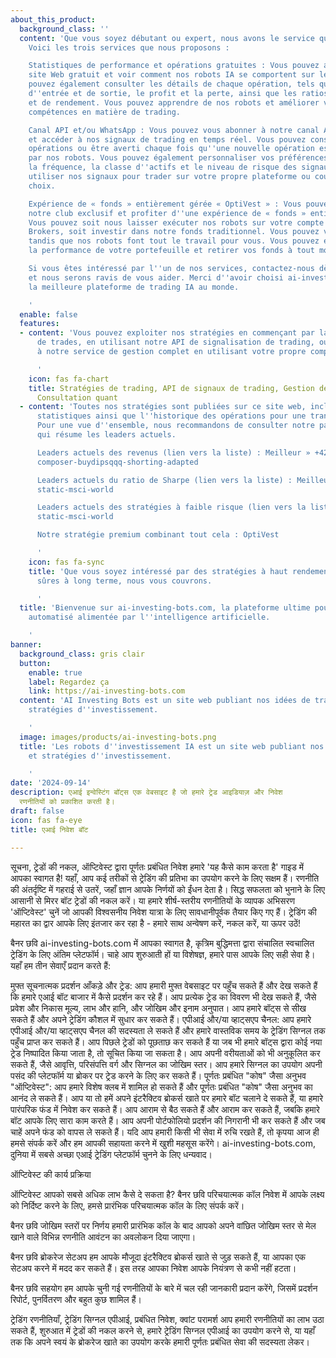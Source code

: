 ```yaml
---
about_this_product:
  background_class: ''
  content: 'Que vous soyez débutant ou expert, nous avons le service qui vous convient.
    Voici les trois services que nous proposons :

    Statistiques de performance et opérations gratuites : Vous pouvez accéder à notre
    site Web gratuit et voir comment nos robots IA se comportent sur le marché. Vous
    pouvez également consulter les détails de chaque opération, tels que les prix
    d''entrée et de sortie, le profit et la perte, ainsi que les ratios de risque
    et de rendement. Vous pouvez apprendre de nos robots et améliorer vos propres
    compétences en matière de trading.

    Canal API et/ou WhatsApp : Vous pouvez vous abonner à notre canal API et/ou WhatsApp
    et accéder à nos signaux de trading en temps réel. Vous pouvez consulter les dernières
    opérations ou être averti chaque fois qu''une nouvelle opération est exécutée
    par nos robots. Vous pouvez également personnaliser vos préférences, telles que
    la fréquence, la classe d''actifs et le niveau de risque des signaux. Vous pouvez
    utiliser nos signaux pour trader sur votre propre plateforme ou courtier de votre
    choix.

    Expérience de « fonds » entièrement gérée « OptiVest » : Vous pouvez rejoindre
    notre club exclusif et profiter d''une expérience de « fonds » entièrement gérée.
    Vous pouvez soit nous laisser exécuter nos robots sur votre compte Interactive
    Brokers, soit investir dans notre fonds traditionnel. Vous pouvez vous détendre,
    tandis que nos robots font tout le travail pour vous. Vous pouvez également surveiller
    la performance de votre portefeuille et retirer vos fonds à tout moment.

    Si vous êtes intéressé par l''un de nos services, contactez-nous dès aujourd''hui
    et nous serons ravis de vous aider. Merci d''avoir choisi ai-investing-bots.com,
    la meilleure plateforme de trading IA au monde.

    '
  enable: false
  features:
  - content: 'Vous pouvez exploiter nos stratégies en commençant par la copie manuelle
      de trades, en utilisant notre API de signalisation de trading, ou même en souscrivant
      à notre service de gestion complet en utilisant votre propre compte de courtage.

      '
    icon: fas fa-chart
    title: Stratégies de trading, API de signaux de trading, Gestion de placements,
      Consultation quant
  - content: 'Toutes nos stratégies sont publiées sur ce site web, incluant de nombreuses
      statistiques ainsi que l''historique des opérations pour une transparence totale.
      Pour une vue d''ensemble, nous recommandons de consulter notre page d''accueil
      qui résume les leaders actuels.

      Leaders actuels des revenus (lien vers la liste) : Meilleur » +425% par an -
      composer-buydipsqqq-shorting-adapted

      Leaders actuels du ratio de Sharpe (lien vers la liste) : Meilleur » 9,94 -
      static-msci-world

      Leaders actuels des stratégies à faible risque (lien vers la liste) : 9,94 -
      static-msci-world

      Notre stratégie premium combinant tout cela : OptiVest

      '
    icon: fas fa-sync
    title: 'Que vous soyez intéressé par des stratégies à haut rendement ou des options
      sûres à long terme, nous vous couvrons.

      '
  title: 'Bienvenue sur ai-investing-bots.com, la plateforme ultime pour le trading
    automatisé alimentée par l''intelligence artificielle.

    '
banner:
  background_class: gris clair
  button:
    enable: true
    label: Regardez ça
    link: https://ai-investing-bots.com
  content: 'AI Investing Bots est un site web publiant nos idées de trading et nos
    stratégies d''investissement.

    '
  image: images/products/ai-investing-bots.png
  title: 'Les robots d''investissement IA est un site web publiant nos idées de trading
    et stratégies d''investissement.

    '
date: '2024-09-14'
description: एआई इन्वेस्टिंग बॉट्स एक वेबसाइट है जो हमारे ट्रेड आइडियाज़ और निवेश
  रणनीतियों को प्रकाशित करती है।
draft: false
icon: fas fa-eye
title: एआई निवेश बॉट

---
```

सूचना, ट्रेडों की नकल, ऑप्टिवेस्ट द्वारा पूर्णतः प्रबंधित निवेश
हमारे 'यह कैसे काम करता है' गाइड में आपका स्वागत है! यहाँ, आप कई तरीकों से ट्रेडिंग की प्रतिभा का उपयोग करने के लिए सक्षम हैं। रणनीति की अंतर्दृष्टि में गहराई से उतरें, जहाँ ज्ञान आपके निर्णयों को ईंधन देता है। सिद्ध सफलता को भुनाने के लिए आसानी से मिरर बॉट ट्रेडों की नकल करें। या हमारे शीर्ष-स्तरीय रणनीतियों के व्यापक अभिसरण 'ऑप्टिवेस्ट' चुनें जो आपकी विश्वसनीय निवेश यात्रा के लिए सावधानीपूर्वक तैयार किए गए हैं। ट्रेडिंग की महारत का द्वार आपके लिए इंतजार कर रहा है - हमारे साथ अन्वेषण करें, नकल करें, या ऊपर उठें!

बैनर छवि
ai-investing-bots.com में आपका स्वागत है, कृत्रिम बुद्धिमत्ता द्वारा संचालित स्वचालित ट्रेडिंग के लिए अंतिम प्लेटफॉर्म। चाहे आप शुरुआती हों या विशेषज्ञ, हमारे पास आपके लिए सही सेवा है। यहाँ हम तीन सेवाएँ प्रदान करते हैं:

मुफ्त सूचनात्मक प्रदर्शन आँकड़े और ट्रेड: आप हमारी मुफ्त वेबसाइट पर पहुँच सकते हैं और देख सकते हैं कि हमारे एआई बॉट बाजार में कैसे प्रदर्शन कर रहे हैं। आप प्रत्येक ट्रेड का विवरण भी देख सकते हैं, जैसे प्रवेश और निकास मूल्य, लाभ और हानि, और जोखिम और इनाम अनुपात। आप हमारे बॉट्स से सीख सकते हैं और अपने ट्रेडिंग कौशल में सुधार कर सकते हैं।
एपीआई और/या व्हाट्सएप चैनल: आप हमारे एपीआई और/या व्हाट्सएप चैनल की सदस्यता ले सकते हैं और हमारे वास्तविक समय के ट्रेडिंग सिग्नल तक पहुँच प्राप्त कर सकते हैं। आप पिछले ट्रेडों को पूछताछ कर सकते हैं या जब भी हमारे बॉट्स द्वारा कोई नया ट्रेड निष्पादित किया जाता है, तो सूचित किया जा सकता है। आप अपनी वरीयताओं को भी अनुकूलित कर सकते हैं, जैसे आवृत्ति, परिसंपत्ति वर्ग और सिग्नल का जोखिम स्तर। आप हमारे सिग्नल का उपयोग अपनी पसंद की प्लेटफॉर्म या ब्रोकर पर ट्रेड करने के लिए कर सकते हैं।
पूर्णतः प्रबंधित "कोष" जैसा अनुभव "ऑप्टिवेस्ट": आप हमारे विशेष क्लब में शामिल हो सकते हैं और पूर्णतः प्रबंधित "कोष" जैसा अनुभव का आनंद ले सकते हैं। आप या तो हमें अपने इंटरैक्टिव ब्रोकर्स खाते पर हमारे बॉट चलाने दे सकते हैं, या हमारे पारंपरिक फंड में निवेश कर सकते हैं। आप आराम से बैठ सकते हैं और आराम कर सकते हैं, जबकि हमारे बॉट आपके लिए सारा काम करते हैं। आप अपनी पोर्टफोलियो प्रदर्शन की निगरानी भी कर सकते हैं और जब चाहें अपने फंड को वापस ले सकते हैं।
यदि आप हमारी किसी भी सेवा में रुचि रखते हैं, तो कृपया आज ही हमसे संपर्क करें और हम आपकी सहायता करने में खुशी महसूस करेंगे। ai-investing-bots.com, दुनिया में सबसे अच्छा एआई ट्रेडिंग प्लेटफॉर्म चुनने के लिए धन्यवाद।

ऑप्टिवेस्ट की कार्य प्रक्रिया

ऑप्टिवेस्ट आपको सबसे अधिक लाभ कैसे दे सकता है?
बैनर छवि
परिचयात्मक कॉल
निवेश में आपके लक्ष्य को निर्दिष्ट करने के लिए, हमसे प्रारंभिक परिचयात्मक कॉल के लिए संपर्क करें।

बैनर छवि
जोखिम स्तरों पर निर्णय
हमारी प्रारंभिक कॉल के बाद आपको अपने वांछित जोखिम स्तर से मेल खाने वाले विभिन्न रणनीति आवंटन का अवलोकन दिया जाएगा।

बैनर छवि
ब्रोकरेज सेटअप
हम आपके मौजूदा इंटरैक्टिव ब्रोकर्स खाते से जुड़ सकते हैं, या आपका एक सेटअप करने में मदद कर सकते हैं। इस तरह आपका निवेश आपके नियंत्रण से कभी नहीं हटता।

बैनर छवि
सहयोग
हम आपके चुनी गई रणनीतियों के बारे में चल रही जानकारी प्रदान करेंगे, जिसमें प्रदर्शन रिपोर्ट, पुनर्वितरण और बहुत कुछ शामिल हैं।

ट्रेडिंग रणनीतियाँ, ट्रेडिंग सिग्नल एपीआई, प्रबंधित निवेश, क्वांट परामर्श
आप हमारी रणनीतियों का लाभ उठा सकते हैं, शुरुआत में ट्रेडों की नकल करने से, हमारे ट्रेडिंग सिग्नल एपीआई का उपयोग करने से, या यहाँ तक कि अपने स्वयं के ब्रोकरेज खाते का उपयोग करके हमारी पूर्णतः प्रबंधित सेवा की सदस्यता लेकर।
